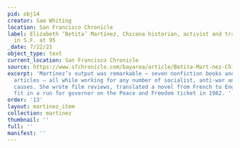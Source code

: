 ```yaml
---
pid: obj14
creator: Sam Whiting
location: San Francisco Chronicle
label: Elizabeth ‘Betita’ Martínez, Chicana historian, activist and trailblazer, dies
  in S.F. at 95
_date: 7/22/21
object_type: text
current_location: San Francisco Chronicle
source: https://www.sfchronicle.com/bayarea/article/Betita-Mart-nez-Chicano-historian-activist-16333568.php
excerpt: 'Martínez’s output was remarkable — seven nonfiction books and countless
  articles — all while working for any number of socialist, anti-war and anti-racism
  causes. She wrote film reviews, translated a novel from French to English, and even
  fit in a run for governor on the Peace and Freedom ticket in 1982. '
order: '13'
layout: martinez_item
collection: martinez
thumbnail: ''
full: ''
manifest: ''
---
```

